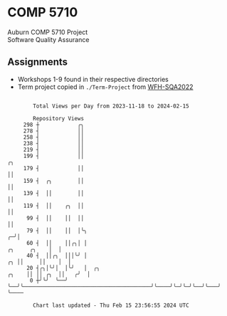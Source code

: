 # COMP 5710
Auburn COMP 5710 Project  
Software Quality Assurance

## Assignments
- Workshops 1-9 found in their respective directories
- Term project copied in `./Term-Project` from [WFH-SQA2022](https://github.com/wumphlett/WFH-SQA2022-AUBURN)

```

        Total Views per Day from 2023-11-18 to 2024-02-15

        Repository Views
     298 ┼            ╭╮
     278 ┤            ││
     258 ┤            ││
     238 ┤            ││
     219 ┤            ││
     199 ┤            ││                                                                     ╭╮
     179 ┤            ││                                                                     ││
     159 ┤  ╭╮        ││                                                                     ││
     139 ┤  ││        ││                                                                     ││
     119 ┤  ││    ╭╮  ││                                                                     ││
      99 ┤  ││    ││  ││                                                                     ││
      79 ┤  ││    ││  │╰╮                                                                  ╭─╯│
      60 ┤  ││    ││╭╮│ │                                                     ╭╮     ╭╮    │  │
      40 ┤  ││╭╮  │││╰╯ │                                                  ╭╮ ││     ││    │  │
      20 ┤╭╮│╰╯│  │╰╯   │  ╭╮                                        ╭╮    ││ ││ ╭╮  ││   ╭╯  │
       0 ┼╯╰╯  ╰──╯     ╰──╯╰────────────────────────────────────────╯╰────╯╰─╯╰─╯╰──╯╰───╯   ╰────

        Chart last updated - Thu Feb 15 23:56:55 2024 UTC
        
```
